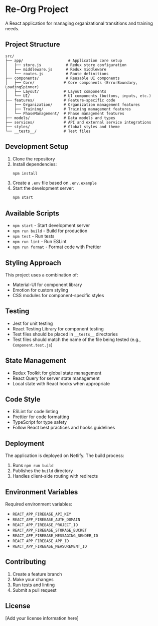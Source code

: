 # Re-Org Project

A React application for managing organizational transitions and training needs.

## Project Structure

```
src/
├── app/                    # Application core setup
│   ├── store.js           # Redux store configuration
│   ├── middleware.js      # Redux middleware
│   └── routes.js          # Route definitions
├── components/            # Reusable UI components
│   ├── Core/             # Core components (ErrorBoundary, LoadingSpinner)
│   ├── Layout/           # Layout components
│   └── UI/               # UI components (buttons, inputs, etc.)
├── features/             # Feature-specific code
│   ├── Organization/     # Organization management features
│   ├── Training/         # Training management features
│   └── PhaseManagement/  # Phase management features
├── models/               # Data models and types
├── services/             # API and external service integrations
├── styles/               # Global styles and theme
└── __tests__/            # Test files
```

## Development Setup

1. Clone the repository
2. Install dependencies:
   ```bash
   npm install
   ```
3. Create a `.env` file based on `.env.example`
4. Start the development server:
   ```bash
   npm start
   ```

## Available Scripts

- `npm start` - Start development server
- `npm run build` - Build for production
- `npm test` - Run tests
- `npm run lint` - Run ESLint
- `npm run format` - Format code with Prettier

## Styling Approach

This project uses a combination of:
- Material-UI for component library
- Emotion for custom styling
- CSS modules for component-specific styles

## Testing

- Jest for unit testing
- React Testing Library for component testing
- Test files should be placed in `__tests__` directories
- Test files should match the name of the file being tested (e.g., `Component.test.js`)

## State Management

- Redux Toolkit for global state management
- React Query for server state management
- Local state with React hooks when appropriate

## Code Style

- ESLint for code linting
- Prettier for code formatting
- TypeScript for type safety
- Follow React best practices and hooks guidelines

## Deployment

The application is deployed on Netlify. The build process:
1. Runs `npm run build`
2. Publishes the `build` directory
3. Handles client-side routing with redirects

## Environment Variables

Required environment variables:
- `REACT_APP_FIREBASE_API_KEY`
- `REACT_APP_FIREBASE_AUTH_DOMAIN`
- `REACT_APP_FIREBASE_PROJECT_ID`
- `REACT_APP_FIREBASE_STORAGE_BUCKET`
- `REACT_APP_FIREBASE_MESSAGING_SENDER_ID`
- `REACT_APP_FIREBASE_APP_ID`
- `REACT_APP_FIREBASE_MEASUREMENT_ID`

## Contributing

1. Create a feature branch
2. Make your changes
3. Run tests and linting
4. Submit a pull request

## License

[Add your license information here] 